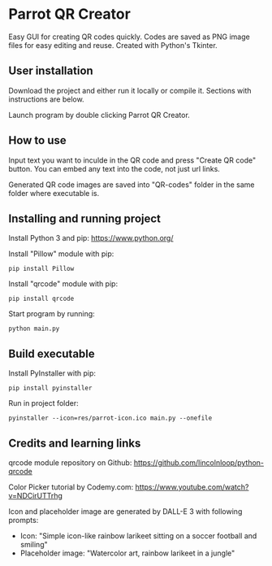 # Parrot QR Creator

Easy GUI for creating QR codes quickly. Codes are saved as PNG image files for easy editing and reuse. Created with Python's Tkinter.

## User installation

Download the project and either run it locally or compile it. Sections with instructions are below.

Launch program by double clicking Parrot QR Creator.

## How to use

Input text you want to inculde in the QR code and press "Create QR code" button. You can embed any text into the code, not just url links.

Generated QR code images are saved into "QR-codes" folder in the same folder where executable is.

## Installing and running project

Install Python 3 and pip: https://www.python.org/

Install "Pillow" module with pip:

```
pip install Pillow
```

Install "qrcode" module with pip:

```
pip install qrcode
```

Start program by running:

```
python main.py
```

## Build executable

Install PyInstaller with pip:

```
pip install pyinstaller
```

Run in project folder:

```
pyinstaller --icon=res/parrot-icon.ico main.py --onefile
```

## Credits and learning links

qrcode module repository on Github: https://github.com/lincolnloop/python-qrcode

Color Picker tutorial by Codemy.com: https://www.youtube.com/watch?v=NDCirUTTrhg

Icon and placeholder image are generated by DALL-E 3 with following prompts:

- Icon: "Simple icon-like rainbow larikeet sitting on a soccer football and smiling"
- Placeholder image: "Watercolor art, rainbow larikeet in a jungle"
